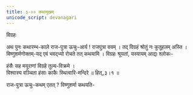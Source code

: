 ```yaml
---
title: ३-०० कथामुखम्
unicode_script: devanagari
---
```


विग्रहः  

अथ पुनः कथारम्भ-काले राज-पुत्रा ऊचुः-आर्य ! राजपुत्रा वयम् । तद् विग्रहं श्रोतुं नः कुतूहलम् अस्ति । विष्णुशर्मणोक्तम्-यद् एवं भवद्भ्यो रोचते तत् कथयामि । विग्रहः श्रूयतां, यस्यायम् आद्यः श्लोकः-  

हंसैः सह मयूराणां विग्रहे तुल्य-विक्रमे ।  
विश्वास्य वञ्चिता हंसाः काकैः स्थित्वारि-मन्दिरे ॥ हित्_३।१ ॥  

राज-पुत्रा ऊचुः-कथम् एतत् ? विष्णुशर्मा कथयति-  
